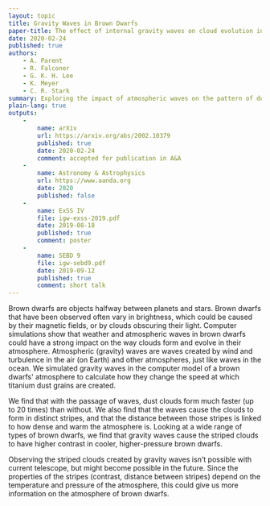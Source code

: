 ```yaml
---
layout: topic
title: Gravity Waves in Brown Dwarfs
paper-title: The effect of internal gravity waves on cloud evolution in sub-stellar atmospheres
date: 2020-02-24
published: true
authors:
    - A. Parent
    - R. Falconer
    - G. K. H. Lee
    - K. Meyer
    - C. R. Stark
summary: Exploring the impact of atmospheric waves on the pattern of dust clouds in the atmosphere of brown dwarfs.
plain-lang: true
outputs:
    -
        name: arXiv
        url: https://arxiv.org/abs/2002.10379
        published: true
        date: 2020-02-24
        comment: accepted for publication in A&A
    -
        name: Astronomy & Astrophysics
        url: https://www.aanda.org
        date: 2020
        published: false
    -
        name: ExSS IV
        file: igw-exss-2019.pdf
        date: 2019-08-18
        published: true
        comment: poster
    -
        name: SEBD 9
        file: igw-sebd9.pdf
        date: 2019-09-12
        published: true
        comment: short talk
---
```

Brown dwarfs are objects halfway between planets and stars. Brown dwarfs that have been observed often vary in brightness, which could be caused by their magnetic fields, or by clouds obscuring their light. Computer simulations show that weather and atmospheric waves in brown dwarfs could have a strong impact on the way clouds form and evolve in their atmosphere. Atmospheric (gravity) waves are waves created by wind and turbulence in the air (on Earth) and other atmospheres, just like waves in the ocean. We simulated gravity waves in the computer model of a brown dwarfs' atmosphere to calculate how they change the speed at which titanium dust grains are created.

We find that with the passage of waves, dust clouds form much faster (up to 20 times) than without. We also find that the waves cause the clouds to form in distinct stripes, and that the distance between those stripes is linked to how dense and warm the atmosphere is. Looking at a wide range of types of brown dwarfs, we find that gravity waves cause the striped clouds to have higher contrast in cooler, higher-pressure brown dwarfs.

Observing the striped clouds created by gravity waves isn't possible with current telescope, but might become possible in the future. Since the properties of the stripes (contrast, distance between stripes) depend on the temperature and pressure of the atmosphere, this could give us more information on the atmosphere of brown dwarfs.
